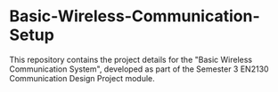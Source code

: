 # Basic-Wireless-Communication-Setup
This repository contains the project details for the "Basic Wireless Communication System", developed as part of the Semester 3 EN2130 Communication Design Project module. 
